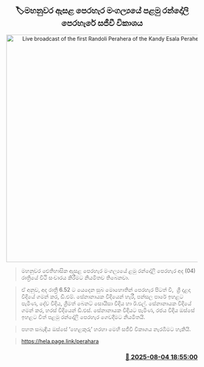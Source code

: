 <p align='center'><b><h2 align='center' title='Live broadcast of the first Randoli Perahera of the Kandy Esala Perahera Festival'>🏷මහනුවර ඇසළ පෙරහැර මංගල්‍යයේ පළමු රන්දෝලි පෙරහැරේ සජීවී විකාශය</h2></b></p>
<p align='center'><img src='https://helakuru.sgp1.cdn.digitaloceanspaces.com/esana/images/lib/dalada1st-randoli-2025-n.jpg' width='600' alt='Live broadcast of the first Randoli Perahera of the Kandy Esala Perahera Festival'></p>

> මහනුවර ඓතිහාසික ඇසළ පෙරහැර මංගල්‍යයේ ළමු රන්දෝලි පෙරහැර අද (04) රාත්‍රියේ වීථි සංචාරය කිරීමට නියමිතව තිබෙනවා.

> ඒ අනුව, අද රාත්‍රී 6.52 ට යෙදෙන සුබ මොහොතින් පෙරහැර පිටත් වී,  ශ්‍රී දළදා වීදියේ ගමන් කර, ඩී.එම්. සේනානායක වීදියෙන් හැරී, පන්සල පාරේ ඉහළට පැමිණ, දේව වීදිය, ශ්‍රීමත් බෙනට් සොයිසා වීදිය හා ඊ.එල්. සේනානායක වීදියේ ගමන් කර, හරස් වීදියෙන් ඩී.එස්. සේනානායක වීදියට පැමිණ, රජය වීදිය ඔස්සේ ඉහළට විත් පළමු රන්දෝලි පෙරහැර ගෙවදීමට නියමිතයි.

> පහත සබැඳිය ඔස්සේ ‘හෙළකුරු’ හරහා මෙහි සජීවී විකාශය නැරඹීමට හැකියි.

> <a href='https://hela.page.link/perahara'>https://hela.page.link/perahara</a> 



<h3 align='right'><a href='https://www.helakuru.lk/esana/p/112432/'>📅 2025-08-04 18:55:00</a></h3>
